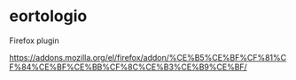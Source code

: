 # eortologio
Firefox plugin

https://addons.mozilla.org/el/firefox/addon/%CE%B5%CE%BF%CF%81%CF%84%CE%BF%CE%BB%CF%8C%CE%B3%CE%B9%CE%BF/

